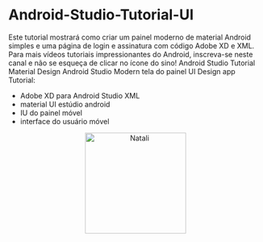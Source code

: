 # Android-Studio-Tutorial-UI
Este tutorial mostrará como criar um painel moderno de material Android simples e uma página de login e assinatura com código Adobe XD e XML.
Para mais vídeos tutoriais impressionantes do Android, inscreva-se neste canal e não se esqueça de clicar no ícone do sino!
Android Studio Tutorial Material Design Android Studio Modern tela do painel UI Design app Tutorial:
- Adobe XD para Android Studio XML
- material UI estúdio android 
- IU do painel móvel 
- interface do usuário móvel
<p align="center">
  <a href="blob:https://discord.com/abb701b6-6fbe-4be8-b46e-66961bcaaa01" target="blank"><img src="blob:https://discord.com/abb701b6-6fbe-4be8-b46e-66961bcaaa01" width="200" alt="Natali" /></a>
</p>
